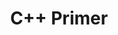 ---
title: C++ Primer
description: C++ Primer
image: c++primer.jpg

# Badge style
style:
    background: "#2a9d8f"
    color: "#fff"
---
